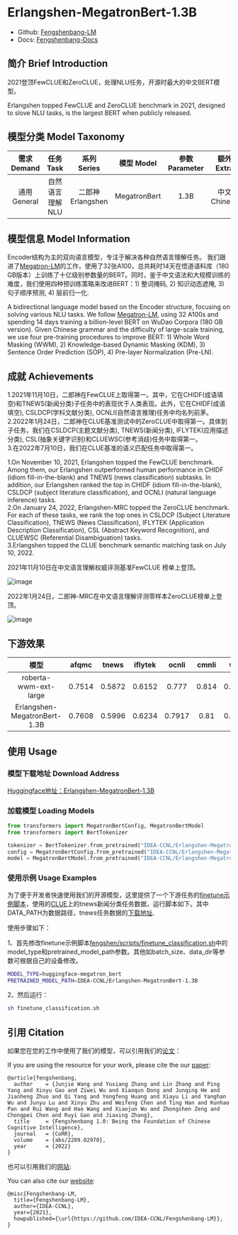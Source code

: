 # Erlangshen-MegatronBert-1.3B

- Github: [Fengshenbang-LM](https://github.com/IDEA-CCNL/Fengshenbang-LM)
- Docs: [Fengshenbang-Docs](https://fengshenbang-doc.readthedocs.io/)

## 简介 Brief Introduction

2021登顶FewCLUE和ZeroCLUE，处理NLU任务，开源时最大的中文BERT模型。

Erlangshen topped FewCLUE and ZeroCLUE benchmark in 2021, designed to slove NLU tasks, is the largest BERT when publicly released.

## 模型分类 Model Taxonomy

|  需求 Demand  | 任务 Task       | 系列 Series      | 模型 Model    | 参数 Parameter | 额外 Extra |
|  :----:  | :----:  | :----:  | :----:  | :----:  | :----:  |
| 通用 General  | 自然语言理解 NLU | 二郎神 Erlangshen | MegatronBert |      1.3B      |     中文 Chinese     |

## 模型信息 Model Information

Encoder结构为主的双向语言模型，专注于解决各种自然语言理解任务。
我们跟进了[Megatron-LM](https://github.com/NVIDIA/Megatron-LM)的工作，使用了32张A100，总共耗时14天在悟道语料库（180 GB版本）上训练了十亿级别参数量的BERT。同时，鉴于中文语法和大规模训练的难度，我们使用四种预训练策略来改进BERT：1) 整词掩码, 2) 知识动态遮掩, 3) 句子顺序预测, 4) 层前归一化.

A bidirectional language model based on the Encoder structure, focusing on solving various NLU tasks.
We follow [Megatron-LM](https://github.com/NVIDIA/Megatron-LM), using 32 A100s and spending 14 days training a billion-level BERT on WuDao Corpora (180 GB version). Given Chinese grammar and the difficulty of large-scale training, we use four pre-training procedures to improve BERT: 1) Whole Word Masking (WWM), 2) Knowledge-based Dynamic Masking (KDM), 3) Sentence Order Prediction (SOP), 4) Pre-layer Normalization (Pre-LN).

## 成就 Achievements

1.2021年11月10日，二郎神在FewCLUE上取得第一。其中，它在CHIDF(成语填空)和TNEWS(新闻分类)子任务中的表现优于人类表现。此外，它在CHIDF(成语填空), CSLDCP(学科文献分类), OCNLI(自然语言推理)任务中均名列前茅。  
2.2022年1月24日，二郎神在CLUE基准测试中的ZeroCLUE中取得第一。具体到子任务，我们在CSLDCP(主题文献分类), TNEWS(新闻分类), IFLYTEK(应用描述分类), CSL(抽象关键字识别)和CLUEWSC(参考消歧)任务中取得第一。  
3.在2022年7月10日，我们在CLUE基准的语义匹配任务中取得第一。

1.On November 10, 2021, Erlangshen topped the FewCLUE benchmark. Among them, our Erlangshen outperformed human performance in CHIDF (idiom fill-in-the-blank) and TNEWS (news classification) subtasks. In addition, our Erlangshen ranked the top in CHIDF (idiom fill-in-the-blank), CSLDCP (subject literature classification), and OCNLI (natural language inference) tasks.  
2.On January 24, 2022, Erlangshen-MRC topped the ZeroCLUE benchmark. For each of these tasks, we rank the top ones in CSLDCP (Subject Literature Classification), TNEWS (News Classification), IFLYTEK (Application Description Classification), CSL (Abstract Keyword Recognition), and CLUEWSC (Referential Disambiguation) tasks.  
3.Erlangshen topped the CLUE benchmark semantic matching task on July 10, 2022.

2021年11月10日在中文语言理解权威评测基准FewCLUE 榜单上登顶。

![image](https://user-images.githubusercontent.com/4384420/141752311-d15c2a7f-cd83-4e9e-99a5-cb931088845e.png)

2022年1月24日，二郎神-MRC在中文语言理解评测零样本ZeroCLUE榜单上登顶。

![image](https://user-images.githubusercontent.com/4384420/151319156-e20ba252-b531-4779-8099-ef60c7954f76.png)

## 下游效果

|     模型   | afqmc    |  tnews  | iflytek    |  ocnli  |  cmnli  | wsc  | csl  |
| :--------:    | :-----:  | :----:  | :-----:   | :----: | :----: | :----: | :----: |
| roberta-wwm-ext-large | 0.7514      |   0.5872    | 0.6152      |   0.777    | 0.814    | 0.8914    | 0.86    |
| Erlangshen-MegatronBert-1.3B | 0.7608      |   0.5996    | 0.6234      |   0.7917    | 0.81    | 0.9243    | 0.872    |

## 使用 Usage

### 模型下载地址 Download Address

[Huggingface地址：Erlangshen-MegatronBert-1.3B](https://huggingface.co/IDEA-CCNL/Erlangshen-MegatronBert-1.3B)

### 加载模型 Loading Models

``` python
from transformers import MegatronBertConfig, MegatronBertModel
from transformers import BertTokenizer

tokenizer = BertTokenizer.from_pretrained("IDEA-CCNL/Erlangshen-MegatronBert-1.3B")
config = MegatronBertConfig.from_pretrained("IDEA-CCNL/Erlangshen-MegatronBert-1.3B")
model = MegatronBertModel.from_pretrained("IDEA-CCNL/Erlangshen-MegatronBert-1.3B")
```

### 使用示例 Usage Examples

为了便于开发者快速使用我们的开源模型，这里提供了一个下游任务的[finetune示例脚本](https://github.com/IDEA-CCNL/Fengshenbang-LM/blob/main/fengshen/scripts/finetune_classification.sh)，使用的[CLUE](https://github.com/CLUEbenchmark/CLUE)上的tnews新闻分类任务数据，运行脚本如下。其中DATA_PATH为数据路径，tnews任务数据的[下载地址](https://github.com/CLUEbenchmark/CLUE).

使用步骤如下：

1、首先修改finetune示例脚本[fengshen/scripts/finetune_classification.sh](https://github.com/IDEA-CCNL/Fengshenbang-LM/blob/main/fengshen/scripts/finetune_classification.sh)中的model_type和pretrained_model_path参数。其他如batch_size、data_dir等参数可根据自己的设备修改。
``` sh
MODEL_TYPE=huggingface-megatron_bert
PRETRAINED_MODEL_PATH=IDEA-CCNL/Erlangshen-MegatronBert-1.3B
```
2、然后运行：
``` sh
sh finetune_classification.sh
```

## 引用 Citation

如果您在您的工作中使用了我们的模型，可以引用我们的[论文](https://arxiv.org/abs/2209.02970)：

If you are using the resource for your work, please cite the our [paper](https://arxiv.org/abs/2209.02970):
```
@article{fengshenbang,
  author    = {Junjie Wang and Yuxiang Zhang and Lin Zhang and Ping Yang and Xinyu Gao and Ziwei Wu and Xiaoqun Dong and Junqing He and Jianheng Zhuo and Qi Yang and Yongfeng Huang and Xiayu Li and Yanghan Wu and Junyu Lu and Xinyu Zhu and Weifeng Chen and Ting Han and Kunhao Pan and Rui Wang and Hao Wang and Xiaojun Wu and Zhongshen Zeng and Chongpei Chen and Ruyi Gan and Jiaxing Zhang},
  title     = {Fengshenbang 1.0: Being the Foundation of Chinese Cognitive Intelligence},
  journal   = {CoRR},
  volume    = {abs/2209.02970},
  year      = {2022}
}
```
也可以引用我们的[网站](https://github.com/IDEA-CCNL/Fengshenbang-LM/):

You can also cite our [website](https://github.com/IDEA-CCNL/Fengshenbang-LM/):
```
@misc{Fengshenbang-LM,
  title={Fengshenbang-LM},
  author={IDEA-CCNL},
  year={2021},
  howpublished={\url{https://github.com/IDEA-CCNL/Fengshenbang-LM}},
}
```
